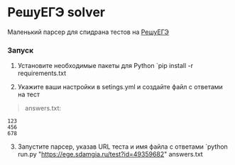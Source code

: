 # РешуЕГЭ solver
Маленький парсер для спидрана тестов на [РешуЕГЭ](https://ege.sdamgia.ru/)

### Запуск
1.  Установите необходимые пакеты для Python
  `pip install -r requirements.txt

2.  Укажите ваши настройки в setings.yml и создайте файл с ответами на тест
  > answers.txt:
  ```
  123
  456
  678
  ```

3. Запустите парсер, указав URL теста и имя файла с ответами
`python run.py "https://ege.sdamgia.ru/test?id=49359682" answers.txt
